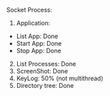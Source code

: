 Socket Process:

1. Application:
 - List App: Done
 - Start App: Done
 - Stop App: Done
2. List Processes: Done
3. ScreenShot: Done
4. KeyLog: 50% (not multithread)
5. Directory tree: Done